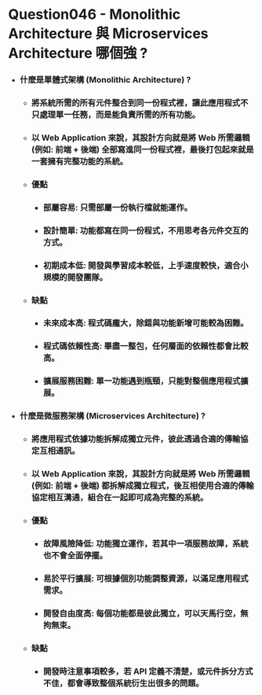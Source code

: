 Question046 - Monolithic Architecture 與 Microservices Architecture 哪個強 ?
=====
* ### 什麼是單體式架構 (Monolithic Architecture) ?
    * ### 將系統所需的所有元件整合到同一份程式裡，讓此應用程式不只處理單一任務，而是能負責所需的所有功能。
    * ### 以 Web Application 來說，其設計方向就是將 Web 所需邏輯 (例如: 前端 + 後端) 全部寫進同一份程式裡，最後打包起來就是一套擁有完整功能的系統。
    * ### 優點
        * ### 部屬容易: 只需部屬一份執行檔就能運作。
        * ### 設計簡單: 功能都寫在同一份程式，不用思考各元件交互的方式。
        * ### 初期成本低: 開發與學習成本較低，上手速度較快，適合小規模的開發團隊。
    * ### 缺點
        * ### 未來成本高: 程式碼龐大，除錯與功能新增可能較為困難。
        * ### 程式碼依賴性高: 畢盡一整包，任何層面的依賴性都會比較高。
        * ### 擴展服務困難: 單一功能遇到瓶頸，只能對整個應用程式擴展。
* ### 什麼是微服務架構 (Microservices Architecture) ?
    * ### 將應用程式依據功能拆解成獨立元件，彼此透過合適的傳輸協定互相通訊。
    * ### 以 Web Application 來說，其設計方向就是將 Web 所需邏輯 (例如: 前端 + 後端) 都拆解成獨立程式，後互相使用合適的傳輸協定相互溝通，組合在一起即可成為完整的系統。
    * ### 優點
        * ### 故障風險降低: 功能獨立運作，若其中一項服務故障，系統也不會全面停擺。
        * ### 易於平行擴展: 可根據個別功能調整資源，以滿足應用程式需求。
        * ### 開發自由度高: 每個功能都是彼此獨立，可以天馬行空，無拘無束。
    * ### 缺點
        * ### 開發時注意事項較多，若 API 定義不清楚，或元件拆分方式不佳，都會導致整個系統衍生出很多的問題。
<br />
